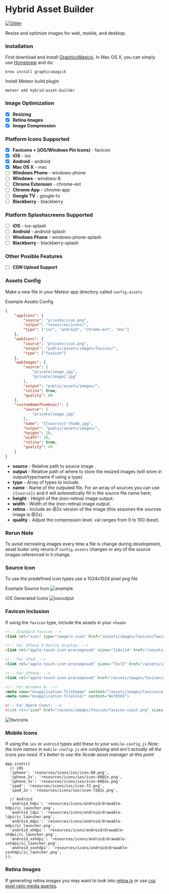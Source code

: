 # Hybrid Asset Builder

[![Gitter](https://badges.gitter.im/Join%20Chat.svg)](https://gitter.im/meteorhybrid/platform?utm_source=badge&utm_medium=badge&utm_campaign=pr-badge)

Resize and optimize images for web, mobile, and desktop.

### Installation

First download and install [GraphicsMagick](http://www.graphicsmagick.org/). In Mac OS X, you can simply use [Homebrew](http://mxcl.github.io/homebrew/) and do:
```
brew install graphicsmagick
```

Install Meteor build plugin
```
meteor add hybrid:asset-builder
```

### Image Optimization
* [x] **Resizing** 
* [x] **Retina Images**
* [x] **Image Compression** 

### Platform Icons Supported
* [x] **Favicons + (iOS/Windows Pin Icons)** - favicon 
* [x] **iOS** - ios
* [x] **Android** - android
* [x] **Mac OS X** - mac
* [ ] **Windows Phone** - windows-phone
* [ ] **Windows** - windows-8
* [ ] **Chrome Extension** - chrome-ext
* [ ] **Chrome App** - chrome-app
* [ ] **Google TV** - google-tv
* [ ] **Blackberry** - blackberry

### Platform Splashscreens Supported
* [ ] **iOS** - ios-splash
* [ ] **Android** - android-splash
* [ ] **Windows Phone** - windows-phone-splash
* [ ] **Blackberry** - blackberry-splash

### Other Posible Features
* [ ] **CDN Upload Support**

### Assets Config
Make a new file in your Meteor app directory called `config.assets`

Example Assets Config
```json
{
    "appIcons": {
        "source": "private/icon.png",
        "output": "resources/icons/",
        "type": ["ios", "android", "chrome-ext", "mac"]
    },
    "webIcons": {
        "source": "private/icon.png",
        "output": "public/assets/images/favicon/",
        "type": ["favicon"]
    },
    "webImages": {
        "source": [
            "private/image.jpg",
            "private/image2.jpg"
        ],
        "output": "public/assets/images/",
        "retina": true,
        "quality": 80
    },
    "customNameThumbnail": {
        "source": [
            "private/image.jpg"
        ],
        "name": "{{source}}-thumb.jpg",
        "output": "public/assets/images/",
        "height": 20,
        "width": 20,
        "retina": true,
        "quality": 40
    }
}
```

* **source** - Relative path to source image .
* **output** - Relative path of where to store the resized images (will store in output/type/name if using a type).
* **type** - Array of types to include.
* **name** - Name of the outputed file. For an array of sources you can use `{{source}}` and it will automatically fill in the source file name here;
* **height** - Height of the (non-retina) image output.
* **width** - Width of the (non-retina) image output.
* **retina** - Include an @2x version of the image (this assumes the sources image is @2x).
* **quality** - Adjust the compression level. val ranges from 0 to 100 (best).

### Rerun Note
To avoid recreating images every time a file is change during development, asset builer only reruns if `config.assets` changes or any of the source images referenced in it change.

### Source Icon
To use the predefined icon types use a 1024x1024 pixel png file

Example Source Icon
![example](http://i.imgur.com/FWZofOo.png)

iOS Generated Icons
![iosoutput](http://i.imgur.com/gPGb4p7.png)

### Favicon Inclusion
If using the `favicon` type, include the assets in your `<head>`
```html
<!-- Standard Favicon -->
<link rel="icon" type="image/x-icon" href="/assets/images/favicon/favicon.png" />

<!-- For iPhone 4 Retina display: -->
<link rel="apple-touch-icon-precomposed" sizes="114x114" href="/assets/images/favicon/apple-touch-icon-114x114-precomposed.png">

<!-- For iPad: -->
<link rel="apple-touch-icon-precomposed" sizes="72x72" href="/assets/images/favicon/apple-touch-icon-72x72-precomposed.png">

<!-- For iPhone: -->
<link rel="apple-touch-icon-precomposed" href="/assets/images/favicon/apple-touch-icon-57x57-precomposed.png">

<!-- For Windows 8: -->
<meta name="msapplication-TileImage" content=“/assets/images/favicon/pinned.png”>
<meta name="msapplication-TileColor" content="#ef0303”>

<!-- For Opera Coast: -->  
<link rel="icon" href="/assets/images/favicon/favicon-coast.png" sizes="228x228">
```

![favicons](http://i.imgur.com/Rzrxoz4.png)

### Mobile Icons 
If using the `ios` or `android` types add these to your `mobile-config.js`
*Note: the icon names in `mobile-config.js` are confusing and arn't actually all the icons you need. It's better to use the Xcode asset manager at this point*
```
App.icons({
  // iOS
  'iphone': 'resources/icons/ios/icon-60.png',
  'iphone_2x': 'resources/icons/ios/icon-60@2x.png',
  'iphone_3x': 'resources/icons/ios/icon-60@3x.png'
  'ipad': 'resources/icons/ios/icon-72.png',
  'ipad_2x': 'resources/icons/ios/icon-72@2x.png',

  // Android
  'android_hdpi': 'resources/icons/android/drawable-hdpi/ic_launcher.png',
  'android_ldpi': 'resources/icons/android/drawable-ldpi/ic_launcher.png',
  'android_mdpi': 'resources/icons/android/drawable-mdpi/ic_launcher.png',
  'android_xhdpi': 'resources/icons/android/drawable-xhdpi/ic_launcher.png',
  'android_xxhdpi': 'resources/icons/android/drawable-xxhdpi/ic_launcher.png',
  'android_xxxhdpi': 'resources/icons/android/drawable-xxxhdpi/ic_launcher.png',
});
```

### Retina Images
If generating retina images you may want to look into [retina.js](http://imulus.github.io/retinajs/) or use [css pixel ratio media queries](https://css-tricks.com/snippets/css/retina-display-media-query/).
